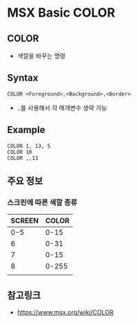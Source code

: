 # MSX Basic COLOR

## COLOR

- 색깔을 바꾸는 명령

## Syntax

```
COLOR <Foreground>,<Background>,<Border>
```

- `,`를 사용해서 각 매개변수 생략 가능

## Example

```
COLOR 1, 13, 5
COLOR 10
COLOR ,,13
```

## 주요 정보

### 스크린에 따른 색깔 종류

| SCREEN          | COLOR |
|-----------------|-------|
| 0-5             | 0-15  |
| 6               | 0-31  |
| 7               | 0-15  |
| 8               | 0-255 |
|                 |       |

## 참고링크

- https://www.msx.org/wiki/COLOR

